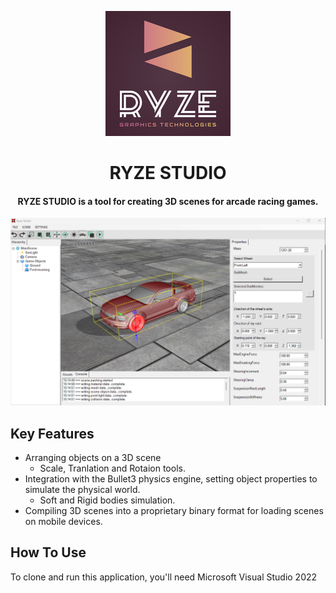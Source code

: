 <p align="center">
  <img src="https://github.com/yuriy3122/Ryze-Studio/blob/main/logo.jpeg" />
</p>

<h1 align="center">RYZE STUDIO</h1>
<h4 align="center">RYZE STUDIO is a tool for creating 3D scenes for arcade racing games.</h4>

<img src="https://github.com/yuriy3122/Ryze-Studio/blob/main/RYZE%20Studio.jpg" alt="Screenshot">

## Key Features

* Arranging objects on a 3D scene
  - Scale, Tranlation and Rotaion tools.
* Integration with the Bullet3 physics engine, setting object properties to simulate the physical world.
  - Soft and Rigid bodies simulation.
* Compiling 3D scenes into a proprietary binary format for loading scenes on mobile devices.

## How To Use

To clone and run this application, you'll need Microsoft Visual Studio 2022


